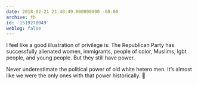 ```yaml
---
date: 2018-02-21 21:40:49.000000000 -08:00
archive: fb
id: '1519278049'
weblog: false
---
```


I feel like a good illustration of privilege is: The Republican Party has successfully alienated women, immigrants, people of color, Muslims, lgbt people, and young people. But they still have power. 

Never underestimate the political power of old white hetero men. It’s almost like we were the only ones with that power historically. 🤔
